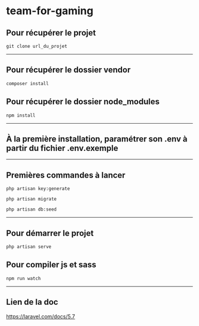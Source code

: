 # team-for-gaming

## Pour récupérer le projet
`git clone url_du_projet`

***

## Pour récupérer le dossier vendor
`composer install`
## Pour récupérer le dossier node_modules
`npm install`

***

## À la première installation, paramétrer son .env à partir du fichier .env.exemple

***

## Premières commandes à lancer
`php artisan key:generate`

`php artisan migrate`

`php artisan db:seed`

***

## Pour démarrer le projet
`php artisan serve`
## Pour compiler js et sass
`npm run watch`

***

## Lien de la doc
https://laravel.com/docs/5.7
